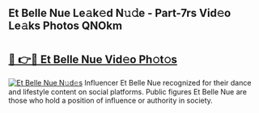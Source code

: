 ## Et Belle Nue Le𝚊k𝚎d N𝚞𝚍e - Part-7rs Vid𝚎o Le𝚊ks Photos QNOkm

# <h2><a href="http://fb8o32.evod.top/?m=Et+Belle+Nue">🔗 👉🔴 Et Belle Nue Vid𝚎o Ph𝚘t𝚘s</a></h2>

[![Et Belle Nue N𝚞d𝚎s](https://i.imgur.com/8V9OHl7.gif)](http://fb8o32.evod.top/?m=Et+Belle+Nue)
Influencer Et Belle Nue recognized for their dance and lifestyle content on social platforms. Public figures Et Belle Nue are those who hold a position of influence or authority in society. 
